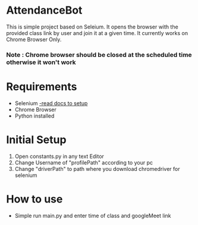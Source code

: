 # AttendanceBot
This is simple project based on Seleium. It opens the browser with the provided class link by user and join it at a given time. It currently works on Chrome Browser Only.

### Note : Chrome browser should be closed at the scheduled time otherwise it won't work


# Requirements
- Selenium [-read docs to setup](https://selenium-python.readthedocs.io/)
- Chrome Browser
- Python installed

# Initial Setup
1. Open constants.py in any text Editor
2. Change Username of "profilePath" according to your pc
3. Change "driverPath" to path where you download chromedriver for selenium

# How to use
- Simple run main.py and enter time of class and googleMeet link
